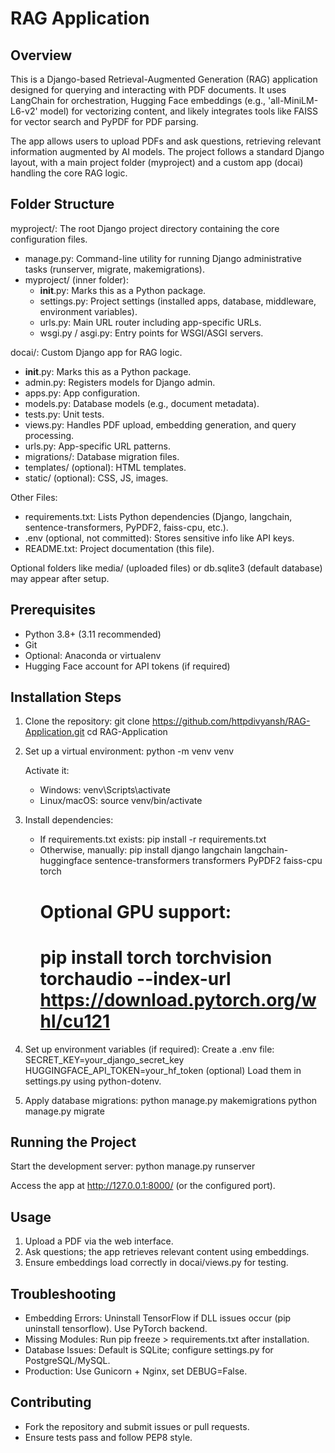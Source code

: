 RAG Application
===============

Overview
--------
This is a Django-based Retrieval-Augmented Generation (RAG) application designed for querying and interacting with PDF documents. It uses LangChain for orchestration, Hugging Face embeddings (e.g., 'all-MiniLM-L6-v2' model) for vectorizing content, and likely integrates tools like FAISS for vector search and PyPDF for PDF parsing. 

The app allows users to upload PDFs and ask questions, retrieving relevant information augmented by AI models. The project follows a standard Django layout, with a main project folder (myproject) and a custom app (docai) handling the core RAG logic.

Folder Structure
----------------
myproject/: The root Django project directory containing the core configuration files.

- manage.py: Command-line utility for running Django administrative tasks (runserver, migrate, makemigrations).
- myproject/ (inner folder):
    - __init__.py: Marks this as a Python package.
    - settings.py: Project settings (installed apps, database, middleware, environment variables).
    - urls.py: Main URL router including app-specific URLs.
    - wsgi.py / asgi.py: Entry points for WSGI/ASGI servers.

docai/: Custom Django app for RAG logic.

- __init__.py: Marks this as a Python package.
- admin.py: Registers models for Django admin.
- apps.py: App configuration.
- models.py: Database models (e.g., document metadata).
- tests.py: Unit tests.
- views.py: Handles PDF upload, embedding generation, and query processing.
- urls.py: App-specific URL patterns.
- migrations/: Database migration files.
- templates/ (optional): HTML templates.
- static/ (optional): CSS, JS, images.

Other Files:

- requirements.txt: Lists Python dependencies (Django, langchain, sentence-transformers, PyPDF2, faiss-cpu, etc.).
- .env (optional, not committed): Stores sensitive info like API keys.
- README.txt: Project documentation (this file).

Optional folders like media/ (uploaded files) or db.sqlite3 (default database) may appear after setup.

Prerequisites
-------------
- Python 3.8+ (3.11 recommended)
- Git
- Optional: Anaconda or virtualenv
- Hugging Face account for API tokens (if required)

Installation Steps
------------------

1. Clone the repository:
   git clone https://github.com/httpdivyansh/RAG-Application.git
   cd RAG-Application

2. Set up a virtual environment:
   python -m venv venv

   Activate it:
   - Windows: venv\Scripts\activate
   - Linux/macOS: source venv/bin/activate

3. Install dependencies:
   - If requirements.txt exists:
     pip install -r requirements.txt
   - Otherwise, manually:
     pip install django langchain langchain-huggingface sentence-transformers transformers PyPDF2 faiss-cpu torch
     # Optional GPU support:
     # pip install torch torchvision torchaudio --index-url https://download.pytorch.org/whl/cu121

4. Set up environment variables (if required):
   Create a .env file:
   SECRET_KEY=your_django_secret_key
   HUGGINGFACE_API_TOKEN=your_hf_token (optional)
   Load them in settings.py using python-dotenv.

5. Apply database migrations:
   python manage.py makemigrations
   python manage.py migrate

Running the Project
-------------------
Start the development server:
python manage.py runserver

Access the app at http://127.0.0.1:8000/ (or the configured port).

Usage
-----
1. Upload a PDF via the web interface.
2. Ask questions; the app retrieves relevant content using embeddings.
3. Ensure embeddings load correctly in docai/views.py for testing.

Troubleshooting
---------------
- Embedding Errors: Uninstall TensorFlow if DLL issues occur (pip uninstall tensorflow). Use PyTorch backend.
- Missing Modules: Run pip freeze > requirements.txt after installation.
- Database Issues: Default is SQLite; configure settings.py for PostgreSQL/MySQL.
- Production: Use Gunicorn + Nginx, set DEBUG=False.

Contributing
------------
- Fork the repository and submit issues or pull requests.
- Ensure tests pass and follow PEP8 style.

